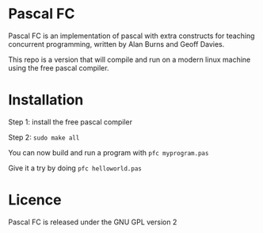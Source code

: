 # Pascal FC

Pascal FC is an implementation of pascal with extra constructs for teaching concurrent programming, written by Alan Burns and Geoff Davies.

This repo is a version that will compile and run on a modern linux machine using the free pascal compiler.

# Installation

Step 1: install the free pascal compiler

Step 2: `sudo make all`

You can now build and run a program with `pfc myprogram.pas`

Give it a try by doing `pfc helloworld.pas`

# Licence

Pascal FC is released under the GNU GPL version 2
